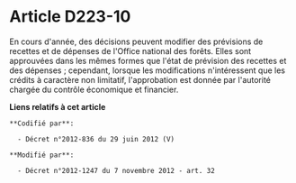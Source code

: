# Article D223-10

En cours d'année, des décisions peuvent modifier des prévisions de recettes et de dépenses de l'Office national des forêts.
Elles sont approuvées dans les mêmes formes que l'état de prévision des recettes et des dépenses ; cependant, lorsque les
modifications n'intéressent que les crédits à caractère non limitatif, l'approbation est donnée par         l'autorité
chargée du contrôle économique et financier.

**Liens relatifs à cet article**

	**Codifié par**:

	  - Décret n°2012-836 du 29 juin 2012 (V)

	**Modifié par**:

	  - Décret n°2012-1247 du 7 novembre 2012 - art. 32
